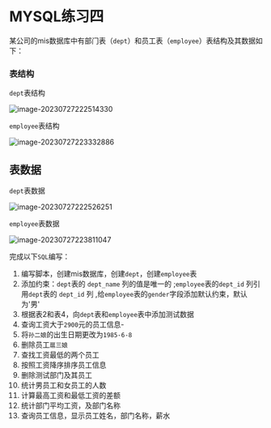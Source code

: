 # MYSQL练习四

某公司的mis数据库中有部⻔表（`dept`）和员工表（`employee`）表结构及其数据如下：

### 表结构

`dept`表结构

![image-20230727222514330](https://s2.loli.net/2023/07/27/pXHolzZEakIyORt.png)

`employee`表结构

![image-20230727223332886](https://s2.loli.net/2023/07/27/RTuOec4obLIQ7dN.png)

## 表数据

`dept`表数据

![image-20230727222526251](https://s2.loli.net/2023/07/27/ixLFwhraeDdvfTg.png)

`employee`表数据

![image-20230727223811047](https://s2.loli.net/2023/07/27/CNi23ZcVFUWa5Af.png)

完成以下`SQL`编写：

1. 编写脚本，创建mis数据库，创建`dept`，创建`employee`表
2. 添加约束：`dept`表的 `dept_name` 列的值是唯一的 ;`employee`表的`dept_id` 列引用`dept`表的 `dept_id` 列 ,给`employee`表的`gender`字段添加默认约束，默认为'男'
3. 根据表2和表4，向`dept`表和`employee`表中添加测试数据
4. 查询工资大于`2900`元的员工信息-
5. 将`孙二娘`的出生日期更改为`1985-6-8`
6. 删除员工`扈三娘`
7. 查找工资最低的两个员工
8. 按照工资降序排序员工信息
9. 删除测试部门及其员工
10. 统计男员工和女员工的人数
11. 计算最高工资和最低工资的差额
12. 统计部门平均工资，及部门名称
13. 查询员工信息，显示员工姓名，部门名称，薪水

